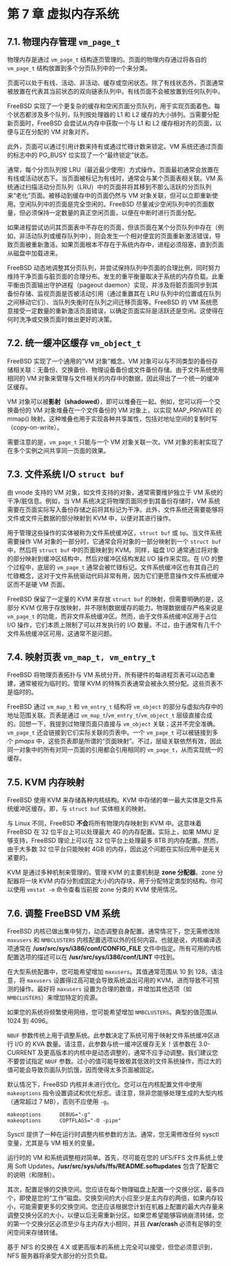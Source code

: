 # 第 7 章 虚拟内存系统

## 7.1. 物理内存管理 `vm_page_t`

物理内存是通过 `vm_page_t` 结构逐页管理的。页面的物理内存通过将各自的 `vm_page_t` 结构放置到多个分页队列中的一个来分类。

页面可以处于有线、活动、非活动、缓存或空闲状态。除了有线状态外，页面通常被放置在代表其当前状态的双向链表队列中。有线页面不会被放置到任何队列中。

FreeBSD 实现了一个更复杂的缓存和空闲页面分页队列，用于实现页面着色。每个状态都涉及多个队列，队列按处理器的 L1 和 L2 缓存的大小排列。当需要分配新页面时，FreeBSD 会尝试从内存中获取一个与 L1 和 L2 缓存相对齐的页面，以便与正在分配的 VM 对象对齐。

此外，页面可以通过引用计数来持有或通过忙碌计数来锁定。VM 系统还通过页面的标志中的 PG\_BUSY 位实现了一个“最终锁定”状态。

通常，每个分页队列按 LRU（最近最少使用）方式操作。页面最初通常会放置在有线或活动状态下。当页面被标记为有线时，通常会与某个页面表相关联。VM 系统通过扫描活动分页队列（LRU）中的页面并将其移到不那么活跃的分页队列来“老化”页面。被移动到缓存中的页面仍然与 VM 对象关联，但可以立即重新使用。空闲队列中的页面是完全空闲的。FreeBSD 尽量减少空闲队列中的页面数量，但必须保持一定数量的真正空闲页面，以便在中断时进行页面分配。

如果进程尝试访问其页面表中不存在的页面，但该页面在某个分页队列中存在（例如，非活动队列或缓存队列中），则会发生一个相对便宜的页面重新激活错误，导致页面被重新激活。如果页面根本不存在于系统内存中，进程必须阻塞，直到页面从磁盘中加载进来。

FreeBSD 动态地调整其分页队列，并尝试保持队列中页面的合理比例，同时努力维持干净页面与脏页面的合理分布。发生的重平衡量取决于系统的内存负载。此重平衡由页面输出守护进程（pageout daemon）实现，并涉及将脏页面同步到其备份存储、监视页面是否被活动引用（通过重置其在 LRU 队列中的位置或在队列之间移动它们）、当队列失衡时在队列之间迁移页面等。FreeBSD 的 VM 系统愿意接受一定数量的重新激活页面错误，以确定页面实际是活跃还是空闲。这使得在何时洗净或交换页面时做出更好的决策。

## 7.2. 统一缓冲区缓存 `vm_object_t`

FreeBSD 实现了一个通用的“VM 对象”概念。VM 对象可以与不同类型的备份存储相关联：无备份、交换备份、物理设备备份或文件备份存储。由于文件系统使用相同的 VM 对象来管理与文件相关的内存中的数据，因此得出了一个统一的缓冲区缓存。

VM 对象可以被**影射（shadowed）**，即可以堆叠在一起。例如，您可以将一个交换备份的 VM 对象堆叠在一个文件备份的 VM 对象上，以实现 MAP\_PRIVATE 的 mmap() 映射。这种堆叠也用于实现各种共享属性，包括对地址空间的复制时写（copy-on-write）。

需要注意的是，`vm_page_t` 只能与一个 VM 对象关联一次。VM 对象的影射实现了在多个实例之间共享同一页面的效果。

## 7.3. 文件系统 I/O `struct buf`

由 vnode 支持的 VM 对象，如文件支持的对象，通常需要维护独立于 VM 系统的干净/脏信息。例如，当 VM 系统决定将物理页面同步到其备份存储时，VM 系统需要在页面实际写入备份存储之前将其标记为干净。此外，文件系统还需要能够将文件或文件元数据的部分映射到 KVM 中，以便对其进行操作。

用于管理这些操作的实体被称为文件系统缓冲区，`struct buf` 或 `bp`。当文件系统需要操作 VM 对象的一部分时，它通常会将对象的一部分映射到一个 `struct buf` 中，然后将 `struct buf` 中的页面映射到 KVM。同样，磁盘 I/O 通常通过将对象的部分映射到缓冲区结构中，然后对缓冲区结构发起 I/O 操作来实现。在 I/O 的整个过程中，底层的 `vm_page_t` 通常会被忙碌标记。文件系统缓冲区也有其自己的忙碌概念，这对于文件系统驱动代码非常有用，因为它们更愿意操作文件系统缓冲区而不是硬 VM 页面。

FreeBSD 保留了一定量的 KVM 来存放 `struct buf` 的映射，但需要明确的是，这部分 KVM 仅用于存放映射，并不限制数据缓存的能力。物理数据缓存严格来说是 `vm_page_t` 的功能，而非文件系统缓冲区。然而，由于文件系统缓冲区用于占位 I/O 操作，它们本质上限制了可以并发执行的 I/O 数量。不过，由于通常有几千个文件系统缓冲区可用，这通常不是问题。

## 7.4. 映射页表 `vm_map_t, vm_entry_t`

FreeBSD 将物理页表拓扑与 VM 系统分开。所有硬件的每进程页表可以动态重建，通常被视为临时的。管理 KVM 的特殊页表通常会被永久预分配。这些页表不是临时的。

FreeBSD 通过 `vm_map_t` 和 `vm_entry_t` 结构将 `vm_object` 的部分与虚拟内存中的地址范围关联。页表是通过 `vm_map_t`/`vm_entry_t`/`vm_object_t` 层级直接合成的。回想一下，我提到过物理页面只直接与 `vm_object` 关联；这并不完全准确。`vm_page_t` 还会链接到它们实际关联的页表中。一个 `vm_page_t` 可以被链接到多个 *pmaps* 中，这些页表即是所谓的“页面映射”。不过，层级关联依然有效，因此同一对象中的所有对同一页面的引用都会引用相同的 `vm_page_t`，从而实现统一的缓存。

## 7.5. KVM 内存映射

FreeBSD 使用 KVM 来存储各种内核结构。KVM 中存储的单一最大实体是文件系统缓冲区缓存。即，与 `struct buf` 实体相关的映射。

与 Linux 不同，FreeBSD **不会**将所有物理内存映射到 KVM 中。这意味着 FreeBSD 在 32 位平台上可以处理最大 4G 的内存配置。实际上，如果 MMU 足够支持，FreeBSD 理论上可以在 32 位平台上处理最多 8TB 的内存配置。然而，由于大多数 32 位平台只能映射 4GB 的内存，因此这个问题在实际应用中是无关紧要的。

KVM 是通过多种机制来管理的。管理 KVM 的主要机制是 **zone 分配器**。zone 分配器将一块 KVM 内存分割成固定大小的内存块，用于分配特定类型的结构。你可以使用 `vmstat -m` 命令查看当前按 zone 分类的 KVM 使用情况。

## 7.6. 调整 FreeBSD VM 系统

FreeBSD 内核已做出集中努力，动态调整自身配置。通常情况下，您无需修改除 `maxusers` 和 `NMBCLUSTERS` 内核配置选项以外的任何内容。也就是说，内核编译选项通常在 **/usr/src/sys/i386/conf/CONFIG\_FILE** 文件中指定。所有可用的内核配置选项的描述可以在 **/usr/src/sys/i386/conf/LINT** 中找到。

在大型系统配置中，您可能希望增加 `maxusers`。其值通常范围从 10 到 128。请注意，将 `maxusers` 设置得过高可能会导致系统溢出可用的 KVM，进而导致不可预测的操作。最好将 `maxusers` 设置为合理的数值，并增加其他选项（如 `NMBCLUSTERS`）来增加特定的资源。

如果您的系统将频繁使用网络，您可能希望增加 `NMBCLUSTERS`。典型的值范围从 1024 到 4096。

`NBUF` 参数传统上用于调整系统。此参数决定了系统可用于映射文件系统缓冲区进行 I/O 的 KVA 数量。请注意，此参数与统一缓冲区缓存无关！该参数在 3.0-CURRENT 及更高版本的内核中是动态调整的，通常不应手动调整。我们建议您不要尝试指定 `NBUF` 参数。过小的值可能导致极其低效的文件系统操作，而过大的值可能会导致页面队列饥饿，因而使得太多页面被固定。

默认情况下，FreeBSD 内核并未进行优化。您可以在内核配置文件中使用 `makeoptions` 指令设置调试和优化标志。请注意，除非您能够处理生成的大型内核（通常超过 7 MB），否则不应使用 `-g`。

```
makeoptions      DEBUG="-g"
makeoptions      COPTFLAGS="-O -pipe"
```

Sysctl 提供了一种在运行时调整内核参数的方法。通常，您无需修改任何 sysctl 变量，尤其是与 VM 相关的变量。

运行时的 VM 和系统调整相对简单。首先，尽可能在您的 UFS/FFS 文件系统上使用 Soft Updates。**/usr/src/sys/ufs/ffs/README.softupdates** 包含了配置它的说明（和限制）。

其次，配置足够的交换空间。您应该在每个物理磁盘上配置一个交换分区，最多四个，即使是您的“工作”磁盘。交换空间的大小应至少是主内存的两倍，如果内存较小，可能需要更多的交换空间。您还应该根据您计划在机器上配置的最大内存量来调整交换分区的大小，以便以后无需重新分区。如果您希望能够容纳崩溃转储，您的第一个交换分区必须至少与主内存大小相同，并且 **/var/crash** 必须有足够的空闲空间来存储转储。

基于 NFS 的交换在 4.X 或更高版本的系统上完全可以接受，但您必须意识到，NFS 服务器将承受大部分的分页负载。
